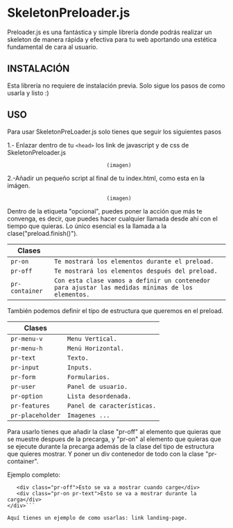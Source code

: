# SkeletonPreloader.js

Preloader.js es una fantástica y simple librería donde podrás realizar un skeleton de manera rápida y efectiva para tu web aportando
una estética fundamental de cara al usuario.

## INSTALACIÓN
Esta librería no requiere de instalación previa.
Solo sigue los pasos de como usarla y listo :)

## USO
Para usar SkeletonPreLoader.js solo tienes que seguir los siguientes pasos 

1.- Enlazar dentro de tu ```<head>``` los link de javascript y de css de SkeletonPreloader.js 

                                    (imagen) 
                                    
2.-Añadir un pequeño script al final de tu index.html, como esta en la imágen. 

                                    (imagen) 
                                    
Dentro de la etiqueta "opcional", puedes poner la acción que más te convenga, es decir, que puedes hacer cualquier 
llamada desde ahí con el tiempo que quieras. Lo único esencial es la llamada a la clase("preload.finish()"). 

| ﻿Clases | |
|--------------------|--------------------|
| `pr-on` |`Te mostrará los elementos durante el preload.` |
| `pr-off` |`Te mostrará los elementos después del preload.` |
| `pr-container` |`Con esta clase vamos a definir un contenedor para ajustar las medidas mínimas de los elementos.` |


También podemos definir el tipo de estructura que queremos en el preload. 

| ﻿Clases | |
|--------------------|--------------------|
| `pr-menu-v` |`Menu Vertical.` |
| `pr-menu-h` |`Menú Horizontal.` |
| `pr-text` |`Texto.` |
| `pr-input` |`Inputs.` |
| `pr-form` |`Formularios.` |
| `pr-user` |`Panel de usuario.` |
| `pr-option` |`Lista desordenada.` |
| `pr-features` |`Panel de características.` |
| `pr-placeholder` |`Imagenes ...` |

Para usarlo tienes que añadir la clase "pr-off" al elemento que quieras que se muestre despues de la precarga, y "pr-on" al  elemento que quieras que se ejecute durante la precarga además de la clase del tipo de estructura que quieres 
mostrar. Y poner un div contenedor de todo con la clase "pr-container". 

Ejemplo completo: 

```<div class="pr-container">
   <div class="pr-off">Esto se va a mostrar cuando carge</div>
   <div class="pr-on pr-text">Esto se va a mostrar durante la carga</div>
</div>```

Aquí tienes un ejemplo de como usarlas: link landing-page.